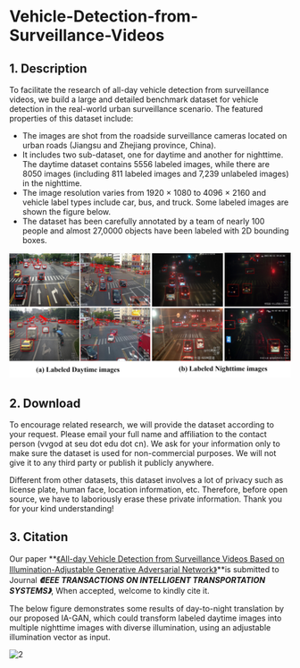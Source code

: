 # Vehicle-Detection-from-Surveillance-Videos

## 1. Description 

To facilitate the research of all-day vehicle detection from surveillance videos,  we build a large and detailed benchmark dataset for vehicle detection in the real-world urban surveillance scenario. The featured properties of this dataset include:

- The images are shot from the roadside surveillance cameras located on urban roads (Jiangsu and Zhejiang province, China).
- It includes two sub-dataset, one for daytime and another for nighttime. The daytime dataset contains 5556 labeled images, while there are 8050 images (including 811 labeled images and 7,239 unlabeled images) in the nighttime. 
- The image resolution varies from 1920 × 1080 to 4096 × 2160 and vehicle label types include car, bus, and  truck. Some labeled images are shown the figure below. 
- The dataset has been carefully annotated by a team of nearly 100 people and almost 27,0000 objects have been labeled with 2D bounding boxes. 

![1](6.png)

## 2. Download

To encourage related research, we will provide the dataset according to your request. Please email your full name and affiliation to the contact person (vvgod at seu dot edu dot cn). We ask for your information only to make sure the dataset is used for non-commercial purposes. We will not give it to any third party or publish it publicly anywhere. 

Different from other datasets, this dataset involves a lot of privacy such as license plate, human face, location information, etc. Therefore, before open source, we have to laboriously erase these private information. Thank you for your kind understanding!

## 3. Citation

Our  paper **<u>《All-day Vehicle Detection from Surveillance Videos Based on Illumination-Adjustable Generative Adversarial Network》</u>**is submitted to Journal ***《IEEE TRANSACTIONS ON INTELLIGENT TRANSPORTATION SYSTEMS》***,  When accepted, welcome to kindly cite it.

The below figure demonstrates some results of day-to-night translation by our proposed IA-GAN, which could transform labeled daytime images into multiple nighttime images with diverse illumination, using an adjustable illumination vector as input. 

![2](8.png)






